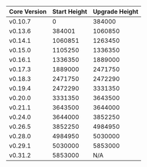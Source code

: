 | Core Version | Start Height | Upgrade Height |
| ------------ | ------------ | -------------- |
| v0.10.7      | 0            | 384000         |
| v0.13.6      | 384001       | 1060850        |
| v0.14.1      | 1060851      | 1263450        |
| v0.15.0      | 1105250      | 1336350        |
| v0.16.1      | 1336350      | 1889000        |
| v0.17.3      | 1889000      | 2471750        |
| v0.18.3      | 2471750      | 2472290        |
| v0.19.4      | 2472290      | 3331350        |
| v0.20.0      | 3331350      | 3643500        |
| v0.21.1      | 3643500      | 3644000        |
| v0.24.0      | 3644000      | 3852250        |
| v0.26.5      | 3852250      | 4984950        |
| v0.28.0      | 4984950      | 5030000        |
| v0.29.1      | 5030000      | 5853000        |
| v0.31.2      | 5853000      | N/A            |